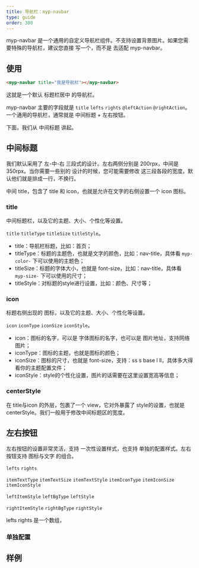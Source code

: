 ```yaml
---
title: 导航栏：myp-navbar
type: guide
order: 300
---
```


myp-navbar 是一个通用的自定义导航栏组件。不支持设置背景图片。如果您需要特殊的导航栏，建议您直接 写一个，而不是 去适配 myp-navbar。

## 使用

```html
<myp-navbar title="我是导航栏"></myp-navbar>
```

这就是一个默认 标题栏居中 的导航栏。

myp-navbar 主要的字段就是 `title` `lefts` `rights` `@leftAction` `@rightAction`。一个通用的导航栏，通常就是 中间标题 + 左右按钮。

下面，我们从 中间标题 讲起。

## 中间标题

我们默认采用了 左-中-右 三段式的设计。左右两侧分别是 200rpx，中间是 350rpx。当你需要一些别的 设计的时候，您可能需要修改 这三段各段的宽度。默认他们就是排成一行，不换行。

中间 title，包含了 title 和 icon，也就是允许在文字的右侧设置一个 icon 图标。

### title

中间标题栏，以及它的主题、大小、个性化等设置。

`title` `titleType` `titleSize` `titleStyle`。

- title：导航栏标题，比如：首页；
- titleType：标题的主题色，也就是文字的颜色，比如：nav-title，具体看 `myp-color-` 下可以使用的主题色；
- titleSize：标题的字体大小，也就是 font-size，比如：nav-title，具体看 `myp-size-` 下可以使用的尺寸；
- titleStyle：对标题的style进行设置，比如：颜色、尺寸等；

### icon

标题右侧出现的 图标，以及它的主题、大小、个性化等设置。

`icon` `iconType` `iconSize` `iconStyle`。

- icon：图标的名字，可以是 字体图标的名字，也可以是 图片地址，支持网络图片；
- iconType：图标的主题，也就是图标的颜色；
- iconSize：图标的尺寸，也就是 font-size，支持：ss s base l ll，具体多大得看你的主题配置文件；
- iconStyle：style的个性化设置，图片的话需要在这里设置宽高等信息；

### centerStyle

在 title与icon 的外层，包裹了一个 view，它对外暴露了 style的设置，也就是 centerStyle。我们一般用于修改中间标题区的宽度。

## 左右按钮

左右按钮的设置非常灵活，支持 一次性设置样式，也支持 单独的配置样式。左右按钮支持 图标与文字 的组合。

`lefts` `rights`

`itemTextType` `itemTextSize` `itemTextStyle` `itemIconType` `itemIconSize` `itemIconStyle` 

`leftItemStyle` `leftBgType` `leftStyle`

`rightItemStyle` `rightBgType` `rightStyle`

lefts rights 是一个数组，

### 单独配置

## 样例

